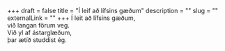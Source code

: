 +++
draft = false
title = "Í leif að lífsins gæðum"
description = ""
slug = ""
externalLink = ""
+++
Í leit að lífsins gæðum,  
við langan förum veg.  
Við yl af ástarglæðum,  
þar ætíð studdist ég.  

